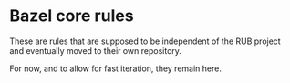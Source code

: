 # Bazel core rules

These are rules that are supposed to be independent of the RUB project
and eventually moved to their own repository.

For now, and to allow for fast iteration, they remain here.
